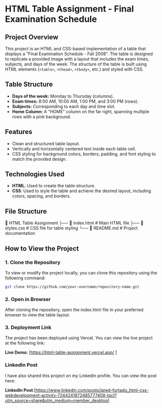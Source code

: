 # HTML Table Assignment - Final Examination Schedule

## Project Overview

This project is an HTML and CSS-based implementation of a table that displays a "Final Examination Schedule - Fall 2008". The table is designed to replicate a provided image with a layout that includes the exam times, subjects, and days of the week. The structure of the table is built using HTML elements (`<table>`, `<thead>`, `<tbody>`, etc.) and styled with CSS.

## Table Structure

- **Days of the week:** Monday to Thursday (columns).
- **Exam times:** 8:00 AM, 10:00 AM, 1:00 PM, and 3:00 PM (rows).
- **Subjects:** Corresponding to each day and time slot.
- **Home Column:** A "HOME" column on the far right, spanning multiple rows with a pink background.

## Features

- Clean and structured table layout.
- Vertically and horizontally centered text inside each table cell.
- CSS styling for background colors, borders, padding, and font styling to match the provided design.
  
## Technologies Used

- **HTML**: Used to create the table structure.
- **CSS**: Used to style the table and achieve the desired layout, including colors, spacing, and borders.

## File Structure
📁 HTML Table Assignment ├── 📄 index.html # Main HTML file ├── 📄 styles.css # CSS file for table styling └── 📄 README.md # Project documentation


## How to View the Project

### 1. Clone the Repository
To view or modify the project locally, you can clone this repository using the following command:

```bash
git clone https://github.com/your-username/repository-name.git
```
### 2. Open in Browser
After cloning the repository, open the index.html file in your preferred browser to view the table layout.

### 3. Deployment Link
The project has been deployed using  Vercel. You can view the live project at the following link:

**Live Demo**: [https://html-table-assignment.vercel.app/ ]
    
### LinkedIn Post
I have also shared this project on my LinkedIn profile. You can view the post here:

**LinkedIn Post**:[https://www.linkedin.com/posts/jared-furtado_html-css-webdevelopment-activity-7244241872485777408-IqcI?utm_source=share&utm_medium=member_desktop]
